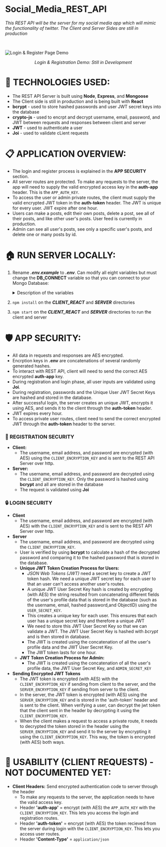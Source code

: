 # Social_Media_REST_API

*This REST API will be the server for my social media app which will mimic the functionality of twitter. The Client and Server Sides are still in production*

<br/>


![Login & Register Page Demo](login_register_demo.gif)
<div style="text-align:center;   font-style: italic;">
  Login & Registration Demo: Still in Development
</div>

# 📌 TECHNOLOGIES USED:
* The REST API Server is built using **Node**, **Express**, and **Mongoose**
* The Client side is still in production and is being built with **React**
* **bcrypt** - used to store hashed passwords and user JWT secret keys into the database
* **crypto-js** - used to encrpt and decrypt username, email, password, and JWT between requests and responses between client and server
* **JWT** - used to authenticate a user
* **Joi** - used to validate cLient requests


# 📋 APPLICATION OVERVIEW:
* The login and register process is explained in the **APP SECURITY** section.
* All server routes are protected. To make any requests to the server, the app will need to supply the valid encrypted access key in the **auth-app** header. This is the `APP_AUTH_KEY`. 
* To access the user or admin private routes, the client must supply the valid encrypted JWT token in the **auth-token** header. The JWT is unique for every user. JWT expire after one hour. 
* Users can make a posts, edit their own posts, delete a post, see all of their posts, and like other user's posts. User feed is currently in production.
* Admin can see all user's posts, see only a specific user's posts, and delete one or many posts by id. 

 

# 🏠 RUN SERVER LOCALLY:
1) Rename ***.env.example*** to ***.env***. Can modify all eight variables but must change the **DB_CONNECT** variable so that you can connect to your Mongo Database: 
    <details>      
      <summary> Description of the variables </summary>

      * `DB_CONNECT`  - Store your MongoDB Connection URL
      * `ADMIN_EMAIL` - This is the email address of the admin account.
      * `APP_AUTH_KEY` - Need this key to give the client permission to talk to the server. This is to stop unauthorized apps to attack the server with new user registrations and ultimately overload the database.
      * `ADMIN_SECRET_KEY` - This will be used to make the admin's JWT
      * `USER_SECRET_KEY`  - This will be used to make the user's JWT
      * `SERVER_ENCRYPTION_KEY`   - This key will help the client decrypt the JWT token that is sent from the server durign login.
      * `CLIENT_ENCRYPTION_KEY`   - This key will help the server decrypt the password and the JWT token that is sent from the client during registration and login.
      * `SALT_NUM = 10`    - Can keep this as is. This is the salt number to hash the password and the JWT User Secret Key to store in the database. Can change this number every year to change the hashing algorithm of these fields.

    </details>
   
2) `npm install` on the ***CLIENT_REACT*** and ***SERVER*** directories
3) `npm start` on the ***CLIENT_REACT*** and ***SERVER*** directories to run the client and server 

# 🛡️ APP SECURITY:
  * All data in requests and responses are AES encrypted.
  * Encrption keys in **.env** are concatenations of several randomly generated hashes. 
  * To interact with REST API, client will need to send the correct AES encrypted **auth-app** key.
  * During registration and login phase, all user inputs are validated using **Joi**.
  * During registration, passwords and the Unique User JWT Secret Keys are hashed and stored in the database.
  * After successful login, the server creates an unique JWT, encrypts it using AES, and sends it to the client through the **auth-token** header.
  * JWT expires every hour.
  * To access private user routes, client need to send the correct encrypted JWT through the **auth-token** header to the server. 

  
### 🔑 REGISTRATION SECURITY
* **Client:** 
  * The username, email address, and password are encrypted (with AES) using the `CLIENT_ENCRYPTION_KEY` and is sent to the REST API Server over http. 
* **Server:** 
  * The username, email address, and password are decrypted using the `CLIENT_ENCRYPTION_KEY`. Only the password is hashed using **bcrypt** and all are stored in the database
  * The request is validated using **Joi**

### 🔒 LOGIN SECURITY
* **Client**
  * The username, email address, and password are encrypted (with AES) with the `CLIENT_ENCRYPTION_KEY` and is sent to the REST API Server over http. 
* **Server**
  * The username, email address, and password are decrypted using the `CLIENT_ENCRYPTION_KEY`.
  * User is verified by using **bcrypt** to calculate a hash of the decrypted password and comparing it to the hashed password that is stored in the database. 
  * **Unique JWT Token Creation Process for Users:**
    * *JSON Web Tokens (JWT)* need a secret key to create a JWT token hash. We need a unique JWT secret key for each user to that an user can't access another user's routes.
    * A unique JWT User Secret Key hash is created by encrypting (with AES) the string resulted from concatenating different fields of the user's profile data that is stored in the database (such as the username, email, hashed password,and ObjectID) using the `USER_SECRET_KEY`.
    * This creates a unique key for each user. This ensures that each user has a unique secret key and therefore a unique JWT
    * We need to store this JWT User Secret Key so that we can validate a JWT. The JWT User Secret Key is hashed with *bcrypt* and is then stored in database.
    * The JWT is created using the concatenation of all the user's profile data and the JWT User Secret Key.
    * The JWT token lasts for one hour.
  * **JWT Token Creation Process for Admin:**
    * The JWT is created using the concatenation of all the user's profile data, the JWT User Secret Key, and `ADMIN_SECRET_KEY`
* **Sending Encrypted JWT Tokens**
  * The JWT token is encrypted (with AES) with the `CLIENT_ENCRYPTION_KEY` if sending from client to the server, and the `SERVER_ENCRYPTION_KEY` if sending from server to the client.
  * In the server, the JWT token is encrypted (with AES) using the `SERVER_ENCRYPTION_KEY` and is stored in the 'auth-token' header and is sent to the client. When verifying a user, can decrypt the jwt token that the client sent in the header by decrypting it using the `CLIENT_ENCRYPTION_KEY`. 
  * When the client makes a request to access a private route, it needs to decrypted the token stored in the header using the `SERVER_ENCRYPTION_KEY` and send it to the server by encrypting it using the `CLIENT_ENCRYPTION_KEY`. This way, the token is encrypted (with AES) both ways.

# 📐 USABILITY (CLIENT REQUESTS) - NOT DOCUMENTED YET:
* **Client Headers:** Send encrypted authentication code to server through the header
  * To make any requests to the server, the application needs to have the valid access key. 
  * Header **'auth-app'** = encrypt (with AES) the `APP_AUTH_KEY` with the `CLIENT_ENCRYPTION_KEY`. This lets you access the login and registration routes.
  * Header **'auth-token'** = encrypt (with AES) the token recieved from the server during login with the `CLIENT_ENCRYPTION_KEY`. This lets you access user routes.
  * Header **'Content-Type'** = `application/json`
  
  
  


